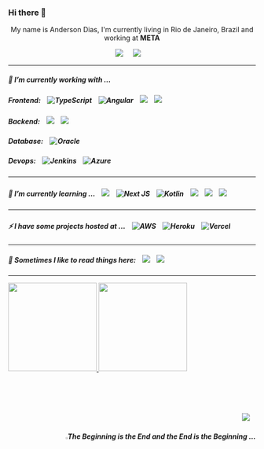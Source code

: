### Hi there 👋

<!--
**andysteel/andysteel** is a ✨ _special_ ✨ repository because its `README.md` (this file) appears on your GitHub profile.
Here are some ideas to get you started:

- 🔭 I’m currently working on ...
- 🌱 I’m currently learning ...
- 👯 I’m looking to collaborate on ...
- 🤔 I’m looking for help with ...
- 💬 Ask me about ...
- 📫 How to reach me: ...
- 😄 Pronouns: ...
- ⚡ Fun fact: ...
-->

<p align='center'>
  My name is Anderson Dias, I'm currently living in Rio de Janeiro, Brazil and working at <b>META</b> 
</p>

<p align='center'>
  <a href="https://www.linkedin.com/in/anderson-dias-8124a668/"><img src="https://img.shields.io/badge/linkedin-%230077B5.svg?&style=for-the-badge&logo=linkedin&logoColor=white" /></a>&nbsp;&nbsp;&nbsp;&nbsp;
  <a href="mailto:andersoninfonet@gmail.com?subject=Olá%20Anderson"><img src="https://img.shields.io/badge/gmail-%23D14836.svg?&style=for-the-badge&logo=gmail&logoColor=white" /></a>&nbsp;&nbsp;&nbsp;&nbsp
</p>

<hr>

<div class="column-left">
  <p align='center'>
    <h5 id="headers" > 🔭 I’m currently working with ...</h5>
    <h5> Frontend:&nbsp;&nbsp;&nbsp;
    <img alt="TypeScript" src="https://img.shields.io/badge/typescript%20-%23007ACC.svg?&style=for-the-badge&logo=typescript&logoColor=white"/>&nbsp;&nbsp;&nbsp;
    <img alt="Angular" src="https://img.shields.io/badge/angular%20-%23DD0031.svg?&style=for-the-badge&logo=angular&logoColor=white"/>&nbsp;&nbsp;&nbsp;
    <img src="http://img.shields.io/badge/React%20-%231572B6.svg?&style=for-the-badge&logo=react&logoColor=white" />&nbsp;&nbsp;&nbsp;
    <img src="http://img.shields.io/badge/Jquery%20-%231572B6.svg?&style=for-the-badge&logo=jquery&logoColor=white" />&nbsp;&nbsp;&nbsp;
    </h5>
  </p>
</div>
<div class="column-right">
  <p align='center'>
    <h5>Backend:&nbsp;&nbsp;&nbsp; 
    <img src="https://img.shields.io/badge/Java%20-%23e34f26.svg?&style=for-the-badge&logo=java&logoColor=white" />&nbsp;&nbsp;&nbsp;
    <img src="http://img.shields.io/badge/Spring%20-%23339933.svg?&style=for-the-badge&logo=spring&logoColor=white" />&nbsp;&nbsp;&nbsp;
    </h5>
  </p>
</div>
<div class="column-right">
  <p align='center'>
    <h5>Database:&nbsp;&nbsp;&nbsp; 
    <img alt="Oracle" src ="https://img.shields.io/badge/oracle%20-%23F00000.svg?&style=for-the-badge&logo=oracle&logoColor=white" />&nbsp;&nbsp;&nbsp;
    </h5>
  </p>
</div>
<div class="column-right">
  <p align='center'>
    <h5>Devops:&nbsp;&nbsp;&nbsp; 
    <img alt="Jenkins" src="https://img.shields.io/badge/jenkins%20-%232C5263.svg?&style=for-the-badge&logo=jenkins&logoColor=white"/>&nbsp;&nbsp;&nbsp;
    <img alt="Azure" src="https://img.shields.io/badge/azure%20-%230072C6.svg?&style=for-the-badge&logo=azure-devops&logoColor=white"/>&nbsp;&nbsp;&nbsp;
    </h5>
  </p>
</div>

<hr>

<div class="column-left">
  <p align='center'>
    <h5 id="headers" >
    <h5>  🌱 I’m currently learning ...&nbsp;&nbsp;&nbsp; 
    <img src="https://img.shields.io/badge/node.js%20-%23339933.svg?&style=for-the-badge&logo=node.js&logoColor=white" />&nbsp;&nbsp;&nbsp;
    <img alt="Next JS" src="https://img.shields.io/badge/next%20js%20-%23000000.svg?&style=for-the-badge&logo=next.js&logoColor=white"/>&nbsp;&nbsp;&nbsp;
    <img alt="Kotlin" src="https://img.shields.io/badge/kotlin-%230095D5.svg?&style=for-the-badge&logo=kotlin&logoColor=white"/>&nbsp;&nbsp;&nbsp;
    <img src="https://img.shields.io/badge/VueJs%20-%23e34f26.svg?&style=for-the-badge&logo=vue.js&color=green&logoColor=white" />&nbsp;&nbsp;&nbsp;
    <img src="http://img.shields.io/badge/NestJs%20-%23e34f26.svg?&style=for-the-badge&logo=nestjs&logoColor=white" />&nbsp;&nbsp;&nbsp;
    <img src="https://img.shields.io/badge/Docker%20-%231572B6.svg?&style=for-the-badge&logo=docker&logoColor=white" />&nbsp;&nbsp;&nbsp;
    </h5>
  </p>
</div>

<hr>

<div class="column-left">
  <p align='center'>
    <h5 id="headers" >
    <h5>  ⚡ I have some projects hosted at ...&nbsp;&nbsp;&nbsp; 
    <img alt="AWS" src="https://img.shields.io/badge/AWS%20-%23FF9900.svg?&style=for-the-badge&logo=amazon-aws&logoColor=white"/>&nbsp;&nbsp;&nbsp;
    <img alt="Heroku" src="https://img.shields.io/badge/heroku%20-%23430098.svg?&style=for-the-badge&logo=heroku&logoColor=white"/>&nbsp;&nbsp;&nbsp;
    <img alt="Vercel" src="https://img.shields.io/badge/vercel%20-%23000000.svg?&style=for-the-badge&logo=vercel&logoColor=white"/>&nbsp;&nbsp;&nbsp;
    </h5>
  </p>
</div>

<hr>

<div align="left" >
  <p align='right'>
    <h5>💬 Sometimes I like to read things here:&nbsp;&nbsp;&nbsp; 
    <a href="https://dev.to"><img src="https://img.shields.io/badge/DEV.TO-%230A0A0A.svg?&style=for-the-badge&logo=dev-dot-to&logoColor=white" /></a>&nbsp;&nbsp;&nbsp;
    <a href="https://medium.com"><img src="https://img.shields.io/badge/medium-%2312100E.svg?&style=for-the-badge&logo=medium&logoColor=white" /></a>&nbsp;&nbsp;&nbsp;
    </h5>
  </p>
</div>

<hr>

 <div>
  <a href="https://github.com/andysteel">
  <img height="180em" src="https://github-readme-stats.vercel.app/api?username=andysteel&show_icons=true&theme=dracula&include_all_commits=true&count_private=true"/>
  <img height="180em" src="https://github-readme-stats.vercel.app/api/top-langs/?username=andysteel&layout=compact&langs_count=7&theme=dracula"/>
</div>
  
</br>
</br>
</br>
</br>
<p align="right">
    <a href="https://open.spotify.com/playlist/7kChG2wTmqvCcPg9MsDvmY"><img src="https://img.shields.io/badge/spotify-%231ED760.svg?&style=for-the-badge&logo=spotify&logoColor=white" /></a>&nbsp;&nbsp;&nbsp; 
  <h5 align="right"><img src="https://www.kindpng.com/picc/m/203-2032327_file-triquetra-double-svg-celtic-pagan-symbol-hd.png" width="3%" />The Beginning is the End and the End is the Beginning ...</h5>
</p>
